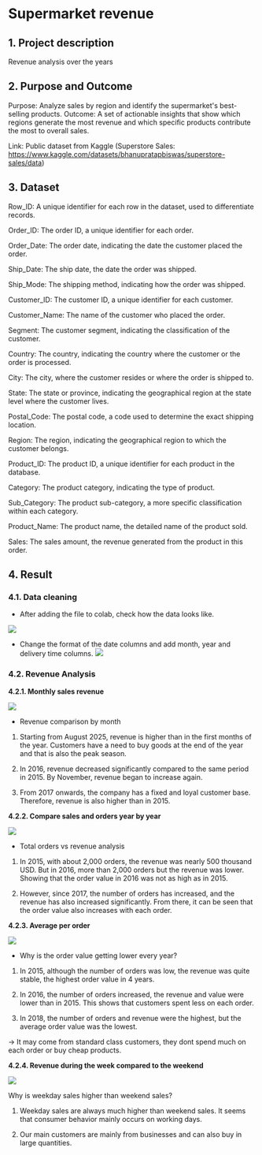# Supermarket revenue
## 1. Project description
Revenue analysis over the years

## 2. Purpose and Outcome
Purpose: Analyze sales by region and identify the supermarket's best-selling products.
Outcome: A set of actionable insights that show which regions generate the most revenue and which specific products contribute the most to overall sales.

Link: Public dataset from Kaggle (Superstore Sales: https://www.kaggle.com/datasets/bhanupratapbiswas/superstore-sales/data)


## 3. Dataset
Row_ID: A unique identifier for each row in the dataset, used to differentiate records.

Order_ID: The order ID, a unique identifier for each order.

Order_Date: The order date, indicating the date the customer placed the order.

Ship_Date: The ship date, the date the order was shipped.

Ship_Mode: The shipping method, indicating how the order was shipped.

Customer_ID: The customer ID, a unique identifier for each customer.

Customer_Name: The name of the customer who placed the order.

Segment: The customer segment, indicating the classification of the customer.

Country: The country, indicating the country where the customer or the order is processed.

City: The city, where the customer resides or where the order is shipped to.

State: The state or province, indicating the geographical region at the state level where the customer lives.

Postal_Code: The postal code, a code used to determine the exact shipping location.

Region: The region, indicating the geographical region to which the customer belongs.

Product_ID: The product ID, a unique identifier for each product in the database.

Category: The product category, indicating the type of product.

Sub_Category: The product sub-category, a more specific classification within each category.

Product_Name: The product name, the detailed name of the product sold.

Sales: The sales amount, the revenue generated from the product in this order.

## 4. Result
### 4.1. Data cleaning
- After adding the file to colab, check how the data looks like.

![](imagine/df.head.png)

- Change the format of the date columns and add month, year and delivery time columns.
![](imagine/df.info.png)

### 4.2. Revenue Analysis

**4.2.1. Monthly sales revenue**

![](imagine/Monthlysalestrend.png)

- Revenue comparison by month

1. Starting from August 2025, revenue is higher than in the first months of the year. Customers have a need to buy goods at the end of the year and that is also the peak season.

2. In 2016, revenue decreased significantly compared to the same period in 2015. By November, revenue began to increase again.

3. From 2017 onwards, the company has a fixed and loyal customer base. Therefore, revenue is also higher than in 2015.

**4.2.2. Compare sales and orders year by year**

![](imagine/Comparesalesandordersbyyear.png)

- Total orders vs revenue analysis

1. In 2015, with about 2,000 orders, the revenue was nearly 500 thousand USD. But in 2016, more than 2,000 orders but the revenue was lower. Showing that the order value in 2016 was not as high as in 2015.

2. However, since 2017, the number of orders has increased, and the revenue has also increased significantly. From there, it can be seen that the order value also increases with each order.

**4.2.3. Average per order**

![](imagine/AVOvaluebyyear.png)

- Why is the order value getting lower every year?

1. In 2015, although the number of orders was low, the revenue was quite stable, the highest order value in 4 years.

2. In 2016, the number of orders increased, the revenue and value were lower than in 2015. This shows that customers spent less on each order.

3. In 2018, the number of orders and revenue were the highest, but the average order value was the lowest.

-> It may come from standard class customers, they dont spend much on each order or buy cheap products.

**4.2.4. Revenue during the week compared to the weekend**

![](imagine/totalsalesweekdaysandweekends.png)

Why is weekday sales higher than weekend sales?

1. Weekday sales are always much higher than weekend sales. It seems that consumer behavior mainly occurs on working days.

2. Our main customers are mainly from businesses and can also buy in large quantities.
